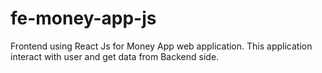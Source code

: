 # fe-money-app-js
Frontend using React Js for Money App web application. This application interact with user and get data from Backend side.
